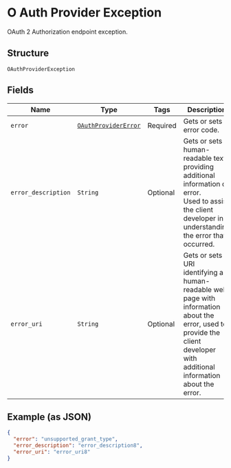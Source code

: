 
# O Auth Provider Exception

OAuth 2 Authorization endpoint exception.

## Structure

`OAuthProviderException`

## Fields

| Name | Type | Tags | Description |
|  --- | --- | --- | --- |
| `error` | [`OAuthProviderError`](../../doc/models/o-auth-provider-error.md) | Required | Gets or sets error code. |
| `error_description` | `String` | Optional | Gets or sets human-readable text providing additional information on error.<br>Used to assist the client developer in understanding the error that occurred. |
| `error_uri` | `String` | Optional | Gets or sets a URI identifying a human-readable web page with information about the error, used to provide the client developer with additional information about the error. |

## Example (as JSON)

```json
{
  "error": "unsupported_grant_type",
  "error_description": "error_description8",
  "error_uri": "error_uri8"
}
```

